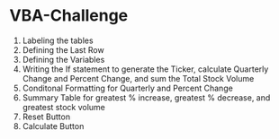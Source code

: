 # VBA-Challenge
1. Labeling the tables
2. Defining the Last Row
3. Defining the Variables
4. Writing the If statement to generate the Ticker, calculate Quarterly Change and Percent Change, and sum the Total Stock Volume
5. Conditonal Formatting for Quarterly and Percent Change
6. Summary Table for greatest % increase, greatest % decrease, and greatest stock volume
7. Reset Button
8. Calculate Button
